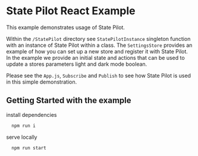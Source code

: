 # State Pilot React Example

This example demonstrates usage of State Pilot. 

Within the `/StatePilot` directory see `StatePilotInstance` singleton function with an instance of State Pilot within a class. The `SettingsStore` provides an example of how you can set up a new store and register it with State Pilot. In the example we provide an initial state and actions that can be used to update a stores parameters light and dark mode boolean.

Please see the `App.js`, `Subscribe` and `Publish` to see how State Pilot is used in this simple demonstration.

## Getting Started with the example

install dependencies

````javascript
  npm run i
````

serve locally

````javascript
  npm run start
````

